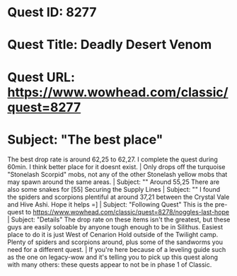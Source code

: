 # Quest ID: 8277
# Quest Title: Deadly Desert Venom
# Quest URL: https://www.wowhead.com/classic/quest=8277
# Subject: "The best place"
The best drop rate is around 62,25 to 62,27.
I complete the quest during 60min.
I think better place for it doesnt exist. | Only drops off the turquoise "Stonelash Scorpid" mobs, not any of the other Stonelash <enter other name here> yellow mobs that may spawn around the same areas. | Subject: "<Blank>"
Around 55,25
There are also some snakes for [55] Securing the Supply Lines | Subject: "<Blank>"
I found the spiders and scorpions plentiful at around 37,21 between the Crystal Vale and Hive Ashi. Hope it helps =] | Subject: "Following Quest"
This is the pre-quest to https://www.wowhead.com/classic/quest=8278/noggles-last-hope | Subject: "Details"
The drop rate on these items isn't the greatest, but these guys are easily soloable by anyone tough enough to be in Silithus. Easiest place to do it is just West of Cenarion Hold outside of the Twilight camp. Plenty of spiders and scorpions around, plus some of the sandworms you need for a different quest. | If you're here because of a leveling guide such as the one on legacy-wow and it's telling you to pick up this quest along with many others: these quests appear to not be in phase 1 of Classic.